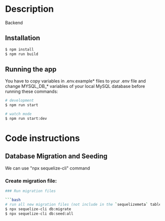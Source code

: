 # Description
Backend

## Installation

```bash
$ npm install
$ npm run build
```

## Running the app

You have to copy variables in .env.example\* files to your .env file and change MYSQL_DB\_\* variables of your local MySQL database before running these commands:

```bash
# development
$ npm run start

# watch mode
$ npm run start:dev

```


# Code instructions

## Database Migration and Seeding

We can use "npx sequelize-cli" command

### Create migration file:

```bash
### Run migration files

```bash
# run all new migration files (not include in the `sequelizemeta` table)
$ npx sequelize-cli db:migrate
$ npx sequelize-cli db:seed:all
```